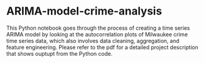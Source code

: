 # ARIMA-model-crime-analysis

This Python notebook goes through the process of creating a time series ARIMA model by looking at the autocorrelation plots of Milwaukee crime time series data, which also
involves data cleaning, aggregation, and feature engineering. Please refer to the pdf for a detailed project description that shows ouptupt from the Python code.
